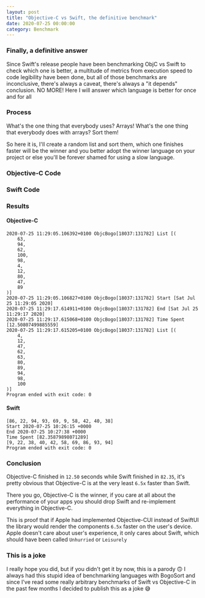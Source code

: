 ```yaml
---
layout: post
title: "Objective-C vs Swift, the definitive benchmark"
date: 2020-07-25 00:00:00
category: Benchmark
---
```


### Finally, a definitive answer

Since Swift's release people have been benchmarking ObjC vs Swift to check which one is better, a multitude of metrics from execution speed to code legibility have been done, but all of those benchmarks are inconclusive, there's always a caveat, there's always a "it depends" conclusion. NO MORE! Here I will answer which language is better for once and for all

### Process

What's the one thing that everybody uses? Arrays!
What's the one thing that everybody does with arrays? Sort them!

So here it is, I'll create a random list and sort them, which one finishes faster will be the winner and you better adopt the winner language on your project or else you'll be forever shamed for using a slow language.

### Objective-C Code

<script src="https://gist.github.com/Bunn/736297b8b127f92b7a4fa9f66cccabc1.js"></script>

### Swift Code

<script src="https://gist.github.com/Bunn/56aaf8751f4882976b5f623aa1090ecb.js"></script>

### Results

#### Objective-C

```
2020-07-25 11:29:05.106392+0100 ObjcBogo[18037:131782] List [(
    63,
    94,
    62,
    100,
    98,
    4,
    12,
    80,
    47,
    89
)]
2020-07-25 11:29:05.106827+0100 ObjcBogo[18037:131782] Start [Sat Jul 25 11:29:05 2020]
2020-07-25 11:29:17.614911+0100 ObjcBogo[18037:131782] End [Sat Jul 25 11:29:17 2020]
2020-07-25 11:29:17.615068+0100 ObjcBogo[18037:131782] Time Spent [12.50807499885559]
2020-07-25 11:29:17.615205+0100 ObjcBogo[18037:131782] List [(
    4,
    12,
    47,
    62,
    63,
    80,
    89,
    94,
    98,
    100
)]
Program ended with exit code: 0
```

#### Swift

```
[86, 22, 94, 93, 69, 9, 58, 42, 40, 38]
Start 2020-07-25 10:26:15 +0000
End 2020-07-25 10:27:38 +0000
Time Spent [82.35879898071289]
[9, 22, 38, 40, 42, 58, 69, 86, 93, 94]
Program ended with exit code: 0
```

### Conclusion

Objective-C finished in `12.50` seconds while Swift finished in `82.35`, it's pretty obvious that Objective-C is at the very least `6.5x` faster than Swift.

There you go, Objective-C is the winner, if you care at all about the performance of your apps you should drop Swift and re-implement everything in Objective-C.

This is proof that if Apple had implemented Objective-CUI instead of SwiftUI the library would render the components `6.5x` faster on the user's device. Apple doesn't care about user's experience, it only cares about Swift, which should have been called `Unhurried` or `Leisurely`

### This is a joke

I really hope you did, but if you didn't get it by now, this is a parody 🙃
I always had this stupid idea of benchmarking languages with BogoSort and since I've read some really arbitrary benchmarks of Swift vs Objective-C in the past few months I decided to publish this as a joke 😅
